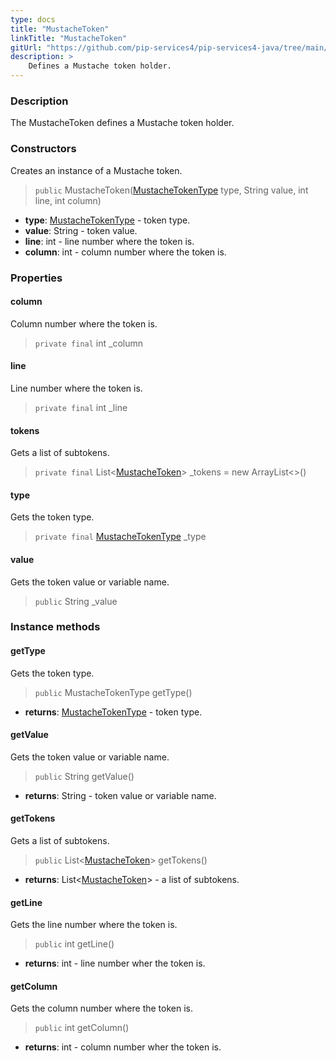 ```yaml
---
type: docs
title: "MustacheToken"
linkTitle: "MustacheToken"
gitUrl: "https://github.com/pip-services4/pip-services4-java/tree/main/pip-services4-expressions-java"
description: > 
    Defines a Mustache token holder.
---
```


### Description

The MustacheToken defines a Mustache token holder.


### Constructors
Creates an instance of a Mustache token.

> `public` MustacheToken([MustacheTokenType](../mustache_token_type) type, String value, int line, int column)

- **type**: [MustacheTokenType](../mustache_token_type) - token type.
- **value**: String - token value.
- **line**: int - line number where the token is.
- **column**: int - column number where the token is.


### Properties

#### column
Column number where the token is.

> `private final` int _column

#### line
Line number where the token is.

> `private final` int _line

#### tokens
Gets a list of subtokens.

> `private final` List<[MustacheToken]()> _tokens = new ArrayList<>()

#### type
Gets the token type.

> `private final` [MustacheTokenType](../mustache_token_type) _type
 
#### value
Gets the token value or variable name.

> `public` String _value

### Instance methods

#### getType
Gets the token type.

> `public` MustacheTokenType getType() 

- **returns**: [MustacheTokenType](../mustache_token_type) - token type.

#### getValue
Gets the token value or variable name.

> `public` String getValue() 

- **returns**: String - token value or variable name.

#### getTokens
Gets a list of subtokens.

> `public` List<[MustacheToken]()> getTokens() 

- **returns**: List<[MustacheToken]()> - a list of subtokens.

#### getLine
Gets the line number where the token is.

> `public` int getLine()

- **returns**: int - line number wher the token is.

#### getColumn
Gets the column number where the token is.

> `public` int getColumn()

- **returns**: int - column number wher the token is.



